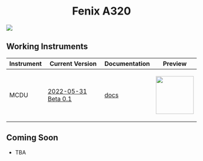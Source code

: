 <p align="center">
  <h1 align="center">Fenix A320</h1>
</p>

<img src="https://user-images.githubusercontent.com/75218511/167229975-ae8a1f26-10ec-49fa-9fb5-f48209c25b1f.jpg">
<br>


## Working Instruments

Instrument | Current Version | Documentation | Preview 
-------------|-----------------|--------------|--------------
MCDU | [2022-05-31 Beta 0.1](https://github.com/Simstrumentation/Air-Manager/blob/main/Instruments/Cessna_310/Deice_and_Exterior_light_panel/Cessna%20310%20(Milviz)%20-%20Light%20and%20De-Ice%20Switch%20Panel.siff?raw=true) | [docs](https://github.com/Simstrumentation/Air-Manager/tree/main/Instruments/Cessna_310/Deice_and_Exterior_light_panel) | <p align="center"><img src="https://github.com/Simstrumentation/Air-Manager/blob/main/Instruments/Cessna_310/Deice_and_Exterior_light_panel/661ef18d-e63e-4cae-0096-2ef1f6ee2cf1/preview.png?raw=true" width="100"> </p>



## Coming Soon

- TBA


